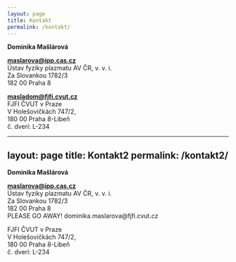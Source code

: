 ```yaml
---
layout: page
title: Kontakt
permalink: /kontakt/
---
```


<b>Dominika Mašlárová</b>

<b>maslarova@ipp.cas.cz</b><br /> 
Ústav fyziky plazmatu AV ČR, v. v. i. <br />Za Slovankou 1782/3 <br /> 
182 00 Praha 8 <br /> 

<b>masladom@fjfi.cvut.cz</b> <br /> 
FJFI ČVUT v Praze <br /> 
V Holešovičkách 747/2, <br /> 
180 00 Praha 8-Libeň <br /> 
č. dverí: L-234 <br /> 


---
layout: page
title: Kontakt2
permalink: /kontakt2/
---

<b>Dominika Mašlárová</b>

<b>maslarova@ipp.cas.cz</b><br />
Ústav fyziky plazmatu AV ČR, v. v. i. <br />Za Slovankou 1782/3 <br />
182 00 Praha 8 <br />
<span class="blockspam" aria-hidden="true">PLEASE GO AWAY!</span> dominika.maslarova@<!-- sdfjsdhfkjypcs -->fjfi.cvut.cz</p>

FJFI ČVUT v Praze <br />
V Holešovičkách 747/2, <br />
180 00 Praha 8-Libeň <br />
č. dverí: L-234 <br />

